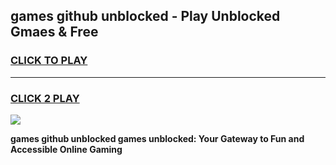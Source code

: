 
## games github unblocked - Play Unblocked Gmaes & Free
<h3>
<a href="https://news.freeplayer.one?title=games_github_unblocked&ref=16F">CLICK TO PLAY</a></h3>
<hr>

<h3>
<a href="https://news.freeplayer.one?title=games_github_unblocked&ref=16F">CLICK 2 PLAY</a>
  
</h3>

<a href="https://news.freeplayer.one?title=games_github_unblocked&ref=16F/"><img src="https://clearcache.store/games.png"></a>


**games github unblocked games unblocked: Your Gateway to Fun and Accessible Online Gaming**
